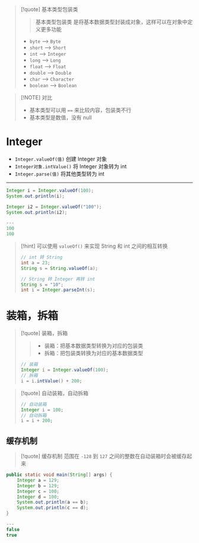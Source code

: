 > [!quote] 基本类型包装类
> 
> > 基本类型包装类 是将基本数据类型封装成对象，这样可以在对象中定义更多功能
> 
> - `byte` --> `Byte` 
> - `short` --> `Short`
> - `int` --> `Integer`
> - `long` --> `Long`
> - `float` --> `Float`
> - `double` --> `Double`
> - `char` --> `Character`
> - `boolean` --> `Boolean`

> [!NOTE] 对比
> - 基本类型可以用 `==` 来比较内容，包装类不行
> - 基本类型是数值，没有 null

# Integer
- `Integer.valueOf(值)` 创建 Integer 对象
- `Integer对象.intValue()` 将 Integer 对象转为 int
- `Integer.parse(值)` 将其他类型转为 int

---

```java
Integer i = Integer.valueOf(100);
System.out.println(i);

Integer i2 = Integer.valueOf("100");
System.out.println(i2);

---
100
100
```

> [!hint] 可以使用 `valueOf()` 来实现 String 和 int 之间的相互转换
> ```java
> // int 转 String
> int a = 23;
> String s = String.valueOf(a);
> ```
> 
> ```java
> // String 转 Integer 再转 int
> String s = "10";
> int i = Integer.parseInt(s);
> ```

# 装箱，拆箱

> [!quote] 装箱，拆箱
> 
> > - 装箱：把基本数据类型转换为对应的包装类
> > - 拆箱：把包装类转换为对应的基本数据类型
> 
> ```java
> // 装箱
> Integer i = Integer.valueOf(100);
> // 拆箱
> i = i.intValue() + 200;
> ```

> [!quote] 自动装箱，自动拆箱
> ```java
> // 自动装箱
> Integer i = 100;
> // 自动拆箱
> i = i + 200;
> ```

## 缓存机制

> [!quote] 缓存机制
> 范围在 `-128` 到 `127` 之间的整数在自动装箱时会被缓存起来

```java
public static void main(String[] args) {
    Integer a = 129;
    Integer b = 129;
    Integer c = 100;
    Integer d = 100;
    System.out.println(a == b);
    System.out.println(c == d);
}

---
false
true
```




